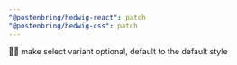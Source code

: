 ```yaml
---
"@postenbring/hedwig-react": patch
"@postenbring/hedwig-css": patch
---
```


:technologist: make select variant optional, default to the default style
